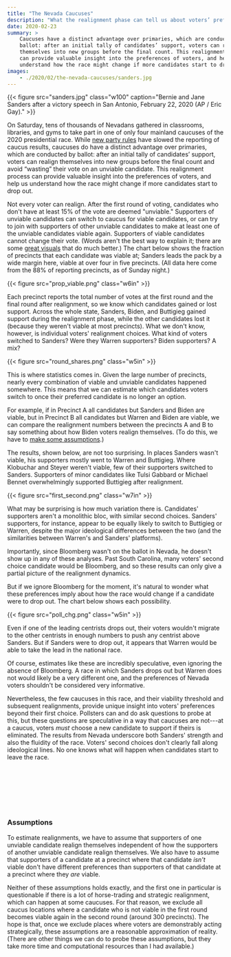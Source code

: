 ```yaml
---
title: "The Nevada Caucuses"
description: "What the realignment phase can tell us about voters’ preferences."
date: 2020-02-23
summary: > 
    Caucuses have a distinct advantage over primaries, which are conducted by
    ballot: after an initial tally of candidates’ support, voters can realign
    themselves into new groups before the final count. This realignment process
    can provide valuable insight into the preferences of voters, and help us
    understand how the race might change if more candidates start to drop out.
images:
    - ./2020/02/the-nevada-caucuses/sanders.jpg
---
```


{{< figure src="sanders.jpg" class="w100" 
    caption="Bernie and Jane Sanders after a victory speech in San Antonio, February 22, 2020 (AP / Eric Gay)." >}}

<span class="leadin">On Saturday, tens of thousands</span> of Nevadans gathered
in classrooms, libraries, and gyms to take part in one of only four mainland 
caucuses of the 2020 presidential race. While 
[new party rules](https://www.nytimes.com/2020/02/22/us/politics/nevada-results-delay.html)
have slowed the reporting of caucus results, caucuses do have a distinct advantage
over primaries, which are conducted by ballot: after an initial tally of
candidates&rsquo; support, voters can realign themselves into new groups before
the final count and avoid &ldquo;wasting&rdquo; their vote on an unviable 
candidate. This realignment process can provide valuable insight into the
preferences of voters, and help us understand how the race might change if more
candidates start to drop out.

Not every voter can realign. After the first round of voting, candidates who
don't have at least 15% of the vote are deemed "unviable." Supporters of
unviable candidates can switch to caucus for viable candidates, or can try to
join with supporters of other unviable candidates to make at least one of the
unviable candidates viable again. Supporters of viable candidates cannot
change their vote. (Words aren't the best way to explain it; there are some 
[great visuals](https://www.nytimes.com/interactive/2020/02/20/us/politics/how-nevada-caucuses-work.html)
that do much better.) The chart below shows the fraction of precincts that
each candidate was viable at; Sanders leads the pack by a wide margin here, 
viable at over four in five precincts. (All data here come from the 88% of
reporting precincts, as of Sunday night.)

{{< figure src="prop_viable.png" class="w6in" >}}

Each precinct reports the total number of votes at the first round and the 
final round after realignment, so we know which candidates gained or lost
support.  Across the whole state, Sanders, Biden, and Buttigieg gained support
during the realignment phase, while the other candidates lost it (because they
weren't viable at most precincts).  What we don't know, however, is individual
voters' realignment choices.  What kind of voters switched to Sanders? Were they
Warren supporters? Biden supporters? A mix?

{{< figure src="round_shares.png" class="w5in" >}}

This is where statistics comes in. Given the large number of precincts, nearly
every combination of viable and unviable candidates happened somewhere.  This
means that we can estimate which candidates voters switch to once their
preferred candidate is no longer an option. 

For example, if in Precinct A all candidates but Sanders and Biden are viable,
but in Precinct B all candidates but Warren and Biden are viable, we can
compare the realignment numbers between the precincts A and B to say something
about how Biden voters realign themselves.  (To do this, we have to 
[make some assumptions](#assumptions).)

The results, shown below, are not too surprising. In places Sanders wasn't
viable, his supporters mostly went to Warren and Buttigieg. Where Klobuchar 
and Steyer weren't viable, few of their supporters switched to Sanders.
Supporters of minor candidates like Tulsi Gabbard or Michael Bennet
overwhelmingly supported Buttigieg after realignment.

{{< figure src="first_second.png" class="w7in" >}}

What may be surprising is how much variation there is.  Candidates' supporters
aren't a monolithic bloc, with similar second choices. Sanders' supporters,
for instance, appear to be equally likely to switch to Buttigieg or Warren, 
despite the major ideological differences between the two (and the similarities
between Warren's and Sanders' platforms).

Importantly, since Bloomberg wasn't on the ballot in Nevada, he doesn't show up
in any of these analyses.  Past South Carolina, many voters' second choice
candidate would be Bloomberg, and so these results can only give a partial
picture of the realignment dynamics.

But if we ignore Bloomberg for the moment, it's natural to wonder what these
preferences imply about how the race would change if a candidate were to drop
out. The chart below shows each possibility.  

{{< figure src="poll_chg.png" class="w5in" >}}

Even if one of the leading centrists drops out, their voters wouldn't migrate
to the other centrists in enough numbers to push any centrist above Sanders.
But if Sanders were to drop out, it appears that Warren would be able to take
the lead in the national race.

Of course, estimates like these are incredibly speculative, even ignoring the
absence of Bloomberg.  A race in which Sanders drops out but Warren does not
would likely be a very different one, and the preferences of Nevada voters
shouldn't be considered very informative.

Nevertheless, the few caucuses in this race, and their viability threshold and
subsequent realignments, provide unique insight into voters' preferences beyond
their first choice.  Pollsters can and do ask questions to probe at this, but
these questions are speculative in a way that caucuses are not---at a caucus,
voters *must* choose a new candidate to support if theirs is eliminated. The
results from Nevada underscore both Sanders' strength and also the fluidity
of the race.  Voters' second choices don't clearly fall along ideological
lines.  No one knows what will happen when candidates start to leave the race.


<div class="spacer" style="height: 1in"></div>

### Assumptions
To estimate realignments, we have to assume that supporters of one unviable
candidate realign themselves independent of how the supporters of another
unviable candidate realign themselves. We also have to assume that supporters of
a candidate at a precinct where that candidate *isn't* viable don't have
different preferences than supporters of that candidate at a precinct where
they *are* viable.  

Neither of these assumptions holds exactly, and the first one in particular is
questionable if there is a lot of horse-trading and strategic realignment,
which can happen at some caucuses.  For that reason, we exclude all caucus 
locations where a candidate who is not viable in the first round becomes viable
again in the second round (around 300 precincts). The hope is that, once we
exclude places where voters are demonstrably acting strategically, these
assumptions are a reasonable approximation of reality.  (There are other things
we can do to probe these assumptions, but they take more time and computational
resources than I had available.)


 
